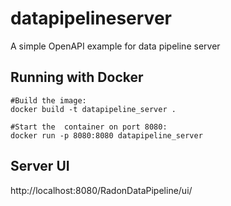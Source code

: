 # datapipelineserver

A simple OpenAPI example for data pipeline server

## Running with Docker 

```
#Build the image:
docker build -t datapipeline_server . 

#Start the  container on port 8080:
docker run -p 8080:8080 datapipeline_server
```

## Server UI 

http://localhost:8080/RadonDataPipeline/ui/

